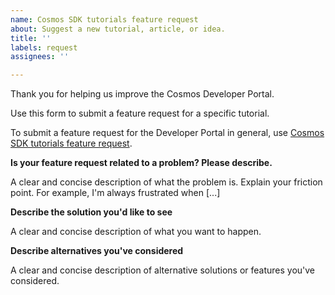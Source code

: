 ```yaml
---
name: Cosmos SDK tutorials feature request
about: Suggest a new tutorial, article, or idea.
title: ''
labels: request
assignees: ''

---
```


Thank you for helping us improve the Cosmos Developer Portal. 

Use this form to submit a feature request for a specific tutorial. 

To submit a feature request for the Developer Portal in general, use [Cosmos SDK tutorials feature request](devportal-feature-request.md).

**Is your feature request related to a problem? Please describe.**

A clear and concise description of what the problem is. Explain your friction point. For example, I'm always frustrated when [...]

**Describe the solution you'd like to see**

A clear and concise description of what you want to happen.

**Describe alternatives you've considered**

A clear and concise description of alternative solutions or features you've considered.

